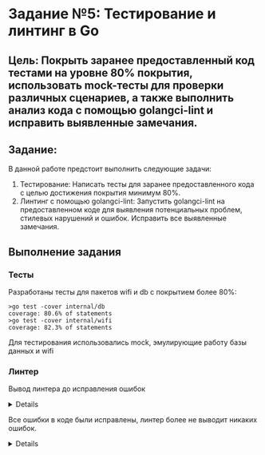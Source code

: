 # Задание №5: Тестирование и линтинг в Go

## Цель: Покрыть заранее предоставленный код тестами на уровне 80% покрытия, использовать mock-тесты для проверки различных сценариев, а также выполнить анализ кода с помощью golangci-lint и исправить выявленные замечания.

## Задание:
В данной работе предстоит выполнить следующие задачи:

1. Тестирование: Написать тесты для заранее предоставленного кода с целью достижения покрытия минимум 80%.
2. Линтинг с помощью golangci-lint: Запустить golangci-lint на предоставленном коде для выявления потенциальных проблем, стилевых нарушений и ошибок. Исправить все выявленные замечания.

## Выполнение задания
### Тесты
Разработаны тесты для пакетов wifi и db с покрытием более 80%:
```console
>go test -cover internal/db
coverage: 80.6% of statements
>go test -cover internal/wifi
coverage: 82.3% of statements
```
Для тестирования использовались mock, эмулирующие работу базы данных и wifi
### Линтер
Вывод линтера до исправления ошибок
<details>
>golangci-lint run      
level=warning msg="[linters_context] copyloopvar: this linter is disabled because the Go version (1.19) of your project is lower than Go 1.22"
level=warning msg="[linters_context] intrange: this linter is disabled because the Go version (1.19) of your project is lower than Go 1.22"
internal\db\db_functions.go:34:4: exitAfterDefer: log.Fatal will exit, and `defer rows.Close()` will not run (gocritic)
                        log.Fatal(err)
                        ^
internal\db\db_functions.go:59:4: exitAfterDefer: log.Fatal will exit, and `defer rows.Close()` will not run (gocritic)
                        log.Fatal(err)
                        ^
internal\db\db_functions.go:12:6: exported: type name will be used as db.DBService by other packages, and that stutters; consider calling this Service (revive)
type DBService struct {
^
internal\db\db_functions.go:25:15: error returned from interface method should be wrapped: sig: func (example_mock/internal/db.Database).Query(query string, args ...any) (*database/sql.Rows, error) (wrapcheck)
                return nil, err
                        ^
internal\db\db_functions.go:40:15: error returned from external package is unwrapped: sig: func (*database/sql.Rows).Err() error (wrapcheck)
                return nil, err
                        ^
internal\db\db_functions.go:43:16: error returned from interface method should be wrapped: sig: func (example_mock/internal/db.Database).Query(query string, args ...any) (*database/sql.Rows, error) (wrapcheck)
        return names, err
                ^
internal\db\db_functions.go:50:15: error returned from interface method should be wrapped: sig: func (example_mock/internal/db.Database).Query(query string, args ...any) (*database/sql.Rows, error) (wrapcheck)
                return nil, err
                        ^
internal\db\db_functions.go:65:15: error returned from external package is unwrapped: sig: func (*database/sql.Rows).Err() error (wrapcheck)
                return nil, err
                        ^
internal\db\db_functions.go:52:2: only one cuddle assignment allowed before defer statement (wsl)
        defer rows.Close()
        ^
internal\db\db_functions.go:61:3: append only allowed to cuddle with appended value (wsl)
                values = append(values, value)
                ^
internal\db\db_functions.go:36:3: append only allowed to cuddle with appended value (wsl)
                names = append(names, name)
                ^
internal\db\db_functions.go:49:2: only one cuddle assignment allowed before if statement (wsl)
        if err != nil {
        ^
internal\wifi\wi-fi.go:26:2: Consider pre-allocating `addrs` (prealloc)
        ^
internal\wifi\wi-fi.go:40:2: Consider pre-allocating `name_list` (prealloc)
        var name_list []string
        ^
internal\wifi\wi-fi.go:13:6: exported: type name will be used as wifi.WiFiService by other packages, and that stutters; consider calling this Service (revive)
type WiFiService struct {
^
internal\wifi\wi-fi.go:45:2: return with no blank line before (nlreturn)
        return name_list, nil
        ^
internal\wifi\wi-fi.go:24:15: error returned from interface method should be wrapped: sig: func (example_mock/internal/wifi.WiFi).Interfaces() ([]*github.com/mdlayher/wifi.Interface, error) (wrapcheck)
                return nil, err
                        ^
internal\wifi\wi-fi.go:38:15: error returned from interface method should be wrapped: sig: func (example_mock/internal/wifi.WiFi).Interfaces() ([]*github.com/mdlayher/wifi.Interface, error) (wrapcheck)
                return nil, err
                        ^
cmd\wifi\main.go:15:3: return with no blank line before (nlreturn)
                return
                ^
cmd\wifi\main.go:23:3: return with no blank line before (nlreturn)
                return
                ^
</details>

Все ошибки в коде были исправлены, линтер более не выводит никаких ошибок.
<details>
<pre>
P.S. После линтера тесты сломались
</pre>
<img src="https://media.tenor.com/5aF7np_zPEgAAAAe/pepe-why-pepe-the-frog.png" width="20%" height="20%"/>
</details>